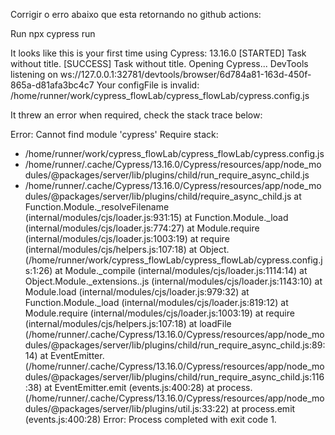 Corrigir o erro abaixo que esta retornando no github actions:

Run npx cypress run
  
It looks like this is your first time using Cypress: 13.16.0
[STARTED] Task without title.
[SUCCESS] Task without title.
Opening Cypress...
DevTools listening on ws://127.0.0.1:32781/devtools/browser/6d784a81-163d-450f-865a-d81afa3bc4c7
Your configFile is invalid: /home/runner/work/cypress_flowLab/cypress_flowLab/cypress.config.js

It threw an error when required, check the stack trace below:

Error: Cannot find module 'cypress'
Require stack:
- /home/runner/work/cypress_flowLab/cypress_flowLab/cypress.config.js
- /home/runner/.cache/Cypress/13.16.0/Cypress/resources/app/node_modules/@packages/server/lib/plugins/child/run_require_async_child.js
- /home/runner/.cache/Cypress/13.16.0/Cypress/resources/app/node_modules/@packages/server/lib/plugins/child/require_async_child.js
    at Function.Module._resolveFilename (internal/modules/cjs/loader.js:931:15)
    at Function.Module._load (internal/modules/cjs/loader.js:774:27)
    at Module.require (internal/modules/cjs/loader.js:1003:19)
    at require (internal/modules/cjs/helpers.js:107:18)
    at Object.<anonymous> (/home/runner/work/cypress_flowLab/cypress_flowLab/cypress.config.js:1:26)
    at Module._compile (internal/modules/cjs/loader.js:1114:14)
    at Object.Module._extensions..js (internal/modules/cjs/loader.js:1143:10)
    at Module.load (internal/modules/cjs/loader.js:979:32)
    at Function.Module._load (internal/modules/cjs/loader.js:819:12)
    at Module.require (internal/modules/cjs/loader.js:1003:19)
    at require (internal/modules/cjs/helpers.js:107:18)
    at loadFile (/home/runner/.cache/Cypress/13.16.0/Cypress/resources/app/node_modules/@packages/server/lib/plugins/child/run_require_async_child.js:89:14)
    at EventEmitter.<anonymous> (/home/runner/.cache/Cypress/13.16.0/Cypress/resources/app/node_modules/@packages/server/lib/plugins/child/run_require_async_child.js:116:38)
    at EventEmitter.emit (events.js:400:28)
    at process.<anonymous> (/home/runner/.cache/Cypress/13.16.0/Cypress/resources/app/node_modules/@packages/server/lib/plugins/util.js:33:22)
    at process.emit (events.js:400:28)
Error: Process completed with exit code 1.